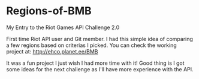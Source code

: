 # Regions-of-BMB
My Entry to the Riot Games API Challenge 2.0

First time Riot API user and Git member. 
I had this simple idea of comparing a few regions based on criterias I picked. 
You can check the working project at: http://ehco.planet.ee/BMB

It was a fun project I just wish I had more time with it!
Good thing is I got some ideas for the next challenge as I'll have more experience with the API.
